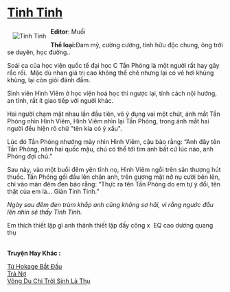 <a href="https://utruyen.com/tinh-tinh/19408/" title="Tinh Tinh"><h1>Tinh Tinh</h1></a><div style="display:table"><img align="right" style="float: left; padding: 10px;" src="https://utruyen.com/images/story/200x260/tinh-tinh.jpg" alt="Tinh Tinh"><b>Editor</b>: Muối<p></p><b>Thể loại:</b>Đam mỹ, cường cường, tình hữu độc chung, ông trời se duyên, học đường..<p></p>Soái ca của học viện quốc tế đại học C Tần Phóng là một người rất hay gây rắc rối.  Mặc dù nhan giá trị cao không thể chê nhưng lại có vẻ hơi khùng khùng, lại còn giỏi đánh đấm.<p></p>Sinh viên Hình Viêm ở học viện hoá học thì ngược lại, tính cách nội hướng, an tĩnh, rất ít giao tiếp với người khác.<p></p>Hai người chạm mặt nhau lần đầu tiên, vô ý đụng vai một chút, ánh mắt Tần Phóng nhìn Hình Viêm, Hình Viêm nhìn lại Tần Phóng, trong ánh mắt hai người đều hiện rõ chữ "tên kia có ý xấu".<p></p>Lúc đó Tần Phóng nhướng mày nhìn Hình Viêm, cậu bảo rằng: “Anh đây tên Tần Phóng, năm hai quốc mậu, chú có thể tới tìm anh bất cứ lúc nào, anh Phóng đợi chú.”<p></p>Sau này, vào một buổi đêm yên tĩnh nọ, Hình Viêm ngồi trên sân thượng hút thuốc. Tần Phóng gối đầu lên chân anh, trên gương mặt nở nụ cười bẽn lẽn, chỉ vào màn đêm đen bảo rằng: “Thực ra tên Tần Phóng do em tự ý đổi, tên thật của em là… Giản Tinh Tinh.”<p></p><em>Ngày sau đêm đen trùm khắp anh cũng không sợ hãi, vì rằng ngước đầu lên nhìn sẽ thấy Tinh Tinh.</em><p></p>Em thích thiết lập gì anh thành thiết lập đấy công x  EQ cao dương quang thụ</div><p><br><b>Truyện Hay Khác :</b></p><a href="https://truyenngontinhay.wordpress.com/2019/10/03/tu-hokage-bat-dau/" alt="Từ Hokage Bắt Đầu">Từ Hokage Bắt Đầu</a><br/><a href="https://github.com/quanluxury/dammy/tree/master/truyenhay/25072/" alt="Trả Nợ">Trả Nợ</a><br/><a href="https://github.com/quanluxury/dammy/tree/master/truyenhay/21259/" alt="Võng Du Chi Trời Sinh Là Thụ">Võng Du Chi Trời Sinh Là Thụ</a><br/>